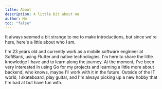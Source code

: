 ```yaml
---
title: About
description: A little bit about me
author: Me
toc: "false"
---
```

It always seemed a bit strange to me to make introductions, but since we're here, here's a little about who I am.

I'm 23 years old and currently work as a mobile software engineer at SofiBank, using Flutter and native technologies. I'm here to share the little knowledge I have and to learn along the journey. At the moment, I've been very interested in using Go for my projects and learning a little more about backend, who knows, maybe I'll work with it in the future. Outside of the IT world, I skateboard, play guitar, and I'm always picking up a new hobby that I'm bad at but have fun with.